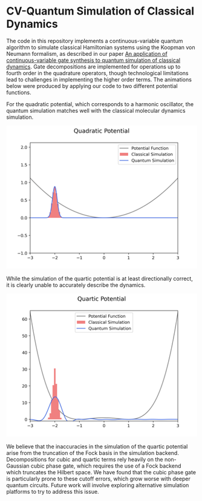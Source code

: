 # CV-Quantum Simulation of Classical Dynamics

The code in this repository implements a continuous-variable quantum algorithm to simulate classical Hamiltonian systems using the Koopman von Neumann formalism, as described in our paper [An application of continuous-variable gate synthesis to quantum simulation of classical dynamics](https://arxiv.org/abs/2407.08006). Gate decompositions are implemented for operations up to fourth order in the quadrature operators, though technological limitations lead to challenges in implementing the higher order terms. The animations below were produced by applying our code to two different potential functions. 

For the quadratic potential, which corresponds to a harmonic oscillator, the quantum simulation matches well with the classical molecular dynamics simulation.

<img src="/animations/quadratic_potential.gif " width="750"/>

While the simulation of the quartic potential is at least directionally correct, it is clearly unable to accurately describe the dynamics. 

<img src="/animations/quartic_potential.gif " width="750"/>

We believe that the inaccuracies in the simulation of the quartic potential arise from the truncation of the Fock basis in the simulation backend. Decompositions for cubic and quartic terms rely heavily on the non-Gaussian cubic phase gate, which requires the use of a Fock backend which truncates the Hilbert space. We have found that the cubic phase gate is particularly prone to these cutoff errors, which grow worse with deeper quantum circuits. Future work will involve exploring alternative simulation platforms to try to address this issue.
